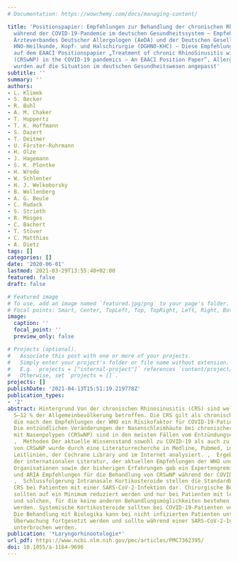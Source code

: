 ```yaml
---
# Documentation: https://wowchemy.com/docs/managing-content/

title: 'Positionspapier: Empfehlungen zur Behandlung der chronischen Rhinosinusitis
  während der COVID-19-Pandemie im deutschen Gesundheitssystem – Empfehlungen des
  Ärzteverbandes Deutscher Allergologen (AeDA) und der Deutschen Gesellschaft für
  HNO-Heilkunde, Kopf- und Halschirurgie (DGHNO-KHC) – Diese Empfehlungen basieren
  auf dem EAACI Positionspapier „Treatment of chronic RhinoSinusitis with nasal polyps
  (CRSwNP) in the COVID-19 pandemics – An EAACI Position Paper”, Allergy, 2020 und
  wurden auf die Situation im deutschen Gesundheitswesen angepasst'
subtitle: ''
summary: ''
authors:
- L. Klimek
- S. Becker
- R. Buhl
- A. M. Chaker
- T. Huppertz
- T. K. Hoffmann
- S. Dazert
- T. Deitmer
- U. Förster-Ruhrmann
- H. Olze
- J. Hagemann
- S. K. Plontke
- H. Wrede
- W. Schlenter
- H. J. Welkoborsky
- B. Wollenberg
- A. G. Beule
- C. Rudack
- S. Strieth
- R. Mösges
- C. Bachert
- T. Stöver
- C. Matthias
- A. Dietz
tags: []
categories: []
date: '2020-06-01'
lastmod: 2021-03-29T13:55:40+02:00
featured: false
draft: false

# Featured image
# To use, add an image named `featured.jpg/png` to your page's folder.
# Focal points: Smart, Center, TopLeft, Top, TopRight, Left, Right, BottomLeft, Bottom, BottomRight.
image:
  caption: ''
  focal_point: ''
  preview_only: false

# Projects (optional).
#   Associate this post with one or more of your projects.
#   Simply enter your project's folder or file name without extension.
#   E.g. `projects = ["internal-project"]` references `content/project/deep-learning/index.md`.
#   Otherwise, set `projects = []`.
projects: []
publishDate: '2021-04-13T15:51:19.219778Z'
publication_types:
- '2'
abstract: Hintergrund Von der chronischen Rhinosinusitis (CRS) sind weltweit etwa
  5–12 % der Allgemeinbevölkerung betroffen. Die CRS gilt als chronische Atemwegserkrankung,
  die nach den Empfehlungen der WHO ein Risikofaktor für COVID-19-Patienten sein kann.
  Die entzündlichen Veränderungen der Nasenschleimhäute bei chronischer Rhinosinusitis
  mit Nasenpolypen (CRSwNP) sind in den meisten Fällen vom Entzündungsendotyp 2 (T2).
  ,  Methoden Der aktuelle Wissensstand sowohl zu COVID-19 als auch zu den Behandlungsmöglichkeiten
  von CRSwNP wurde durch eine Literaturrecherche in Medline, Pubmed, internationalen
  Leitlinien, der Cochrane Library und im Internet analysiert. ,  Ergebnisse Auf Grundlage
  der internationalen Literatur, der aktuellen Empfehlungen der WHO und anderer internationaler
  Organisationen sowie der bisherigen Erfahrungen gab ein Expertengremium von EAACI
  und ARIA Empfehlungen für die Behandlung von CRSwNP während der COVID-19-Pandemien.
  ,  Schlussfolgerung Intranasale Kortikosteroide stellen die Standardbehandlung für
  CRS bei Patienten mit einer SARS-CoV-2-Infektion dar. Chirurgische Behandlungen
  sollten auf ein Minimum reduziert werden und nur bei Patienten mit lokalen Komplikationen
  und solchen, für die keine anderen Behandlungsmöglichkeiten bestehen, durchgeführt
  werden. Systemische Kortikosteroide sollten bei COVID-19-Patienten vermieden werden.
  Die Behandlung mit Biologika kann bei nicht infizierten Patienten unter sorgfältiger
  Überwachung fortgesetzt werden und sollte während einer SARS-CoV-2-Infektion vorübergehend
  unterbrochen werden.
publication: '*Laryngorhinootologie*'
url_pdf: https://www.ncbi.nlm.nih.gov/pmc/articles/PMC7362395/
doi: 10.1055/a-1164-9696
---
```

